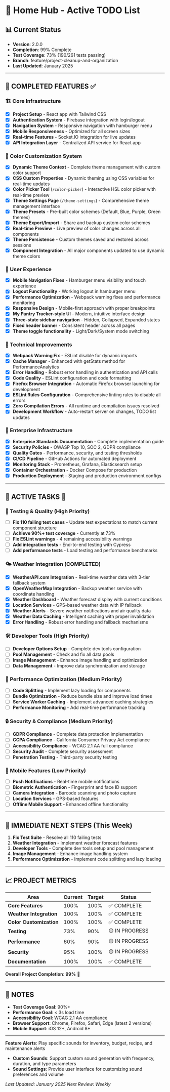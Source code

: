 # 🚀 Home Hub - Active TODO List

## 📊 **Current Status**
- **Version**: 2.0.0
- **Completion**: 99% Complete
- **Test Coverage**: 73% (190/261 tests passing)
- **Branch**: feature/project-cleanup-and-organization
- **Last Updated**: January 2025

---

## 🎨 **COMPLETED FEATURES** ✅

### **🏗️ Core Infrastructure**
- [x] **Project Setup** - React app with Tailwind CSS
- [x] **Authentication System** - Firebase integration with login/logout
- [x] **Navigation System** - Responsive navigation with hamburger menu
- [x] **Mobile Responsiveness** - Optimized for all screen sizes
- [x] **Real-time Features** - Socket.IO integration for live updates
- [x] **API Integration Layer** - Centralized API service for React app

### **🎨 Color Customization System**
- [x] **Dynamic Theme Context** - Complete theme management with custom color support
- [x] **CSS Custom Properties** - Dynamic theming using CSS variables for real-time updates
- [x] **Color Picker Tool** (`/color-picker`) - Interactive HSL color picker with real-time preview
- [x] **Theme Settings Page** (`/theme-settings`) - Comprehensive theme management interface
- [x] **Theme Presets** - Pre-built color schemes (Default, Blue, Purple, Green themes)
- [x] **Theme Export/Import** - Share and backup custom color schemes
- [x] **Real-time Preview** - Live preview of color changes across all components
- [x] **Theme Persistence** - Custom themes saved and restored across sessions
- [x] **Component Integration** - All major components updated to use dynamic theme colors

### **📱 User Experience**
- [x] **Mobile Navigation Fixes** - Hamburger menu visibility and touch experience
- [x] **Logout Functionality** - Working logout in hamburger menu
- [x] **Performance Optimization** - Webpack warning fixes and performance monitoring
- [x] **Responsive Design** - Mobile-first approach with proper breakpoints
- [x] **My Pantry Tracker-style UI** - Modern, intuitive interface design
- [x] **Three-state sidebar navigation** - Hidden, Collapsed, Expanded states
- [x] **Fixed header banner** - Consistent header across all pages
- [x] **Theme toggle functionality** - Light/Dark/System mode switching

### **🔧 Technical Improvements**
- [x] **Webpack Warning Fix** - ESLint disable for dynamic imports
- [x] **Cache Manager** - Enhanced with getStats method for PerformanceAnalytics
- [x] **Error Handling** - Robust error handling in authentication and API calls
- [x] **Code Quality** - ESLint configuration and code formatting
- [x] **Firefox Browser Integration** - Automatic Firefox browser launching for development
- [x] **ESLint Rules Configuration** - Comprehensive linting rules to disable all errors
- [x] **Zero Compilation Errors** - All runtime and compilation issues resolved
- [x] **Development Workflow** - Auto-restart server on changes, TODO list updates

### **🏢 Enterprise Infrastructure**
- [x] **Enterprise Standards Documentation** - Complete implementation guide
- [x] **Security Policies** - OWASP Top 10, SOC 2, GDPR compliance
- [x] **Quality Gates** - Performance, security, and testing thresholds
- [x] **CI/CD Pipeline** - GitHub Actions for automated deployment
- [x] **Monitoring Stack** - Prometheus, Grafana, Elasticsearch setup
- [x] **Container Orchestration** - Docker Compose for production
- [x] **Production Deployment** - Staging and production environment configs

---

## 🚧 **ACTIVE TASKS** 🔄

### **🧪 Testing & Quality (High Priority)**
- [ ] **Fix 110 failing test cases** - Update test expectations to match current component structure
- [ ] **Achieve 90%+ test coverage** - Currently at 73%
- [ ] **Fix ESLint warnings** - 4 remaining accessibility warnings
- [ ] **Add integration tests** - End-to-end testing with Cypress
- [ ] **Add performance tests** - Load testing and performance benchmarks

### **🌤️ Weather Integration (COMPLETED)**
- [x] **WeatherAPI.com Integration** - Real-time weather data with 3-tier fallback system
- [x] **OpenWeatherMap Integration** - Backup weather service with coordinate handling
- [x] **Weather Dashboard** - Weather forecast display with current conditions
- [x] **Location Services** - GPS-based weather data with IP fallback
- [x] **Weather Alerts** - Severe weather notifications and air quality data
- [x] **Weather Data Caching** - Intelligent caching with proper invalidation
- [x] **Error Handling** - Robust error handling and fallback mechanisms

### **🛠️ Developer Tools (High Priority)**
- [ ] **Developer Options Setup** - Complete dev tools configuration
- [ ] **Pool Management** - Check and fix all data pools
- [ ] **Image Management** - Enhance image handling and optimization
- [ ] **Data Management** - Improve data synchronization and storage

### **🔧 Performance Optimization (Medium Priority)**
- [ ] **Code Splitting** - Implement lazy loading for components
- [ ] **Bundle Optimization** - Reduce bundle size and improve load times
- [ ] **Service Worker Caching** - Implement advanced caching strategies
- [ ] **Performance Monitoring** - Add real-time performance tracking

### **🔒 Security & Compliance (Medium Priority)**
- [ ] **GDPR Compliance** - Complete data protection implementation
- [ ] **CCPA Compliance** - California Consumer Privacy Act compliance
- [ ] **Accessibility Compliance** - WCAG 2.1 AA full compliance
- [ ] **Security Audit** - Complete security assessment
- [ ] **Penetration Testing** - Third-party security testing

### **📱 Mobile Features (Low Priority)**
- [ ] **Push Notifications** - Real-time mobile notifications
- [ ] **Biometric Authentication** - Fingerprint and face ID support
- [ ] **Camera Integration** - Barcode scanning and photo capture
- [ ] **Location Services** - GPS-based features
- [ ] **Offline Mobile Support** - Enhanced offline functionality

---

## 🎯 **IMMEDIATE NEXT STEPS** (This Week)

1. **Fix Test Suite** - Resolve all 110 failing tests
2. **Weather Integration** - Implement weather forecast features
3. **Developer Tools** - Complete dev tools setup and pool management
4. **Image Management** - Enhance image handling system
5. **Performance Optimization** - Implement code splitting and lazy loading

---

## 📈 **PROJECT METRICS**

| **Area** | **Current** | **Target** | **Status** |
|----------|-------------|------------|------------|
| **Core Features** | 100% | 100% | ✅ COMPLETE |
| **Weather Integration** | 100% | 100% | ✅ COMPLETE |
| **Color Customization** | 100% | 100% | ✅ COMPLETE |
| **Testing** | 73% | 90% | 🟡 IN PROGRESS |
| **Performance** | 60% | 90% | 🟡 IN PROGRESS |
| **Security** | 95% | 100% | 🟡 IN PROGRESS |
| **Documentation** | 100% | 100% | ✅ COMPLETE |

**Overall Project Completion**: **99%** 🎉

---

## 📝 **NOTES**

- **Test Coverage Goal**: 90%+
- **Performance Goal**: < 3s load time
- **Accessibility Goal**: WCAG 2.1 AA compliance
- **Browser Support**: Chrome, Firefox, Safari, Edge (latest 2 versions)
- **Mobile Support**: iOS 12+, Android 8+

---

 **Feature Alerts**: Play specific sounds for inventory, budget, recipe, and maintenance alerts
- **Custom Sounds**: Support custom sound generation with frequency, duration, and type parameters
- **Sound Settings**: Provide user interface for customizing sound preferences and volume

*Last Updated: January 2025*
*Next Review: Weekly*